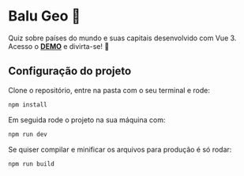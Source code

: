 # Balu Geo 🐶

Quiz sobre países do mundo e suas capitais desenvolvido com Vue 3. Acesso o [**DEMO**](#)  e divirta-se! 🤩

## Configuração do projeto

Clone o repositório, entre na pasta com o seu terminal e rode: 

```sh
npm install
```

Em seguida rode o projeto na sua máquina com:

```sh
npm run dev
```

Se quiser compilar e minificar os arquivos para produção é só rodar:

```sh
npm run build
```
